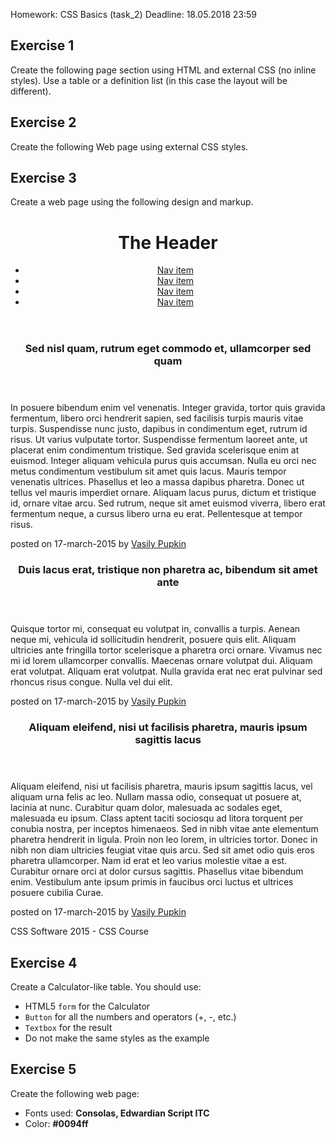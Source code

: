 Homework: CSS Basics (task_2)
Deadline: 18.05.2018 23:59

## Exercise 1
Create the following page section using HTML and external CSS (no inline styles). Use a table or a definition list 
(in this case the layout will be different).

## Exercise 2
Create the following Web page using external CSS styles.

## Exercise 3
Create a web page using the following design and markup.

<!DOCTYPE html>
<html>
	<head>
            <meta charset= "UTF-8">
            <link href="css/style.css" rel="stylesheet">
	</head>
	<body>
		<header>
			<h1>The Header</h1>
			<nav>
				<ul>
					<li>
						<a href="#">Nav item</a>
					</li>
					<li>
						<a href="#" class="current">Nav item</a>
					</li>
					<li>
						<a href="#">Nav item</a>
					</li>
					<li>
						<a href="#">Nav item</a>
					</li>
				</ul>
			</nav>
		</header>
		<section>
			<article>
				<header>
					<h1>Sed nisl quam, rutrum eget commodo et, ullamcorper sed quam</h1>
				</header>
				<p>
					In posuere bibendum enim vel venenatis. Integer gravida, tortor quis gravida fermentum, libero orci hendrerit sapien, sed facilisis turpis mauris vitae turpis. Suspendisse nunc justo, dapibus in condimentum eget, rutrum id risus. Ut varius vulputate tortor. Suspendisse fermentum laoreet ante, ut placerat enim condimentum tristique. Sed gravida scelerisque enim at euismod. Integer aliquam vehicula purus quis accumsan. Nulla eu orci nec metus condimentum vestibulum sit amet quis lacus. Mauris tempor venenatis ultrices. Phasellus et leo a massa dapibus pharetra. Donec ut tellus vel mauris imperdiet ornare. Aliquam lacus purus, dictum et tristique id, ornare vitae arcu. Sed rutrum, neque sit amet euismod viverra, libero erat fermentum neque, a cursus libero urna eu erat. Pellentesque at tempor risus.
				</p>
				<footer>
					<p>
						posted on 17-march-2015 by <a href="#">Vasily Pupkin</a>
					</p>
				</footer>
			</article>
			<article>
				<header>
					<h1>Duis lacus erat, tristique non pharetra ac, bibendum sit amet ante</h1>
				</header>
				<p>
					Quisque tortor mi, consequat eu volutpat in, convallis a turpis. Aenean neque mi, vehicula id sollicitudin hendrerit, posuere quis elit. Aliquam ultricies ante fringilla tortor scelerisque a pharetra orci ornare. Vivamus nec mi id lorem ullamcorper convallis. Maecenas ornare volutpat dui. Aliquam erat volutpat. Aliquam erat volutpat. Nulla gravida erat nec erat pulvinar sed rhoncus risus congue. Nulla vel dui elit.
				</p>
				<footer>
					<p>
						posted on 17-march-2015 by <a href="#">Vasily Pupkin</a>
					</p>
				</footer>
			</article>
			<article>
				<header>
					<h1>Aliquam eleifend, nisi ut facilisis pharetra, mauris ipsum sagittis lacus</h1>
				</header>
				<p>
					Aliquam eleifend, nisi ut facilisis pharetra, mauris ipsum sagittis lacus, vel aliquam urna felis ac leo. Nullam massa odio, consequat ut posuere at, lacinia at nunc. Curabitur quam dolor, malesuada ac sodales eget, malesuada eu ipsum. Class aptent taciti sociosqu ad litora torquent per conubia nostra, per inceptos himenaeos. Sed in nibh vitae ante elementum pharetra hendrerit in ligula. Proin non leo lorem, in ultricies tortor. Donec in nibh non diam ultricies feugiat vitae quis arcu. Sed sit amet odio quis eros pharetra ullamcorper. Nam id erat et leo varius molestie vitae a est. Curabitur ornare orci at dolor cursus sagittis. Phasellus vitae bibendum enim. Vestibulum ante ipsum primis in faucibus orci luctus et ultrices posuere cubilia Curae.
				</p>
				<footer>
					<p>
						posted on 17-march-2015 by <a href="#">Vasily Pupkin</a>
					</p>
				</footer>
			</article>
		</section>
		<footer>
			<p>CSS Software 2015 - CSS Course</p>
		</footer>
	</body>
</html>

## Exercise 4
Create a Calculator-like table. You should use:
* HTML5 `form` for the Calculator
* `Button` for all the numbers and operators (+, -, etc.)
* `Textbox` for the result
* Do not make the same styles as the example

## Exercise 5
Create the following web page:
* Fonts used: **Consolas, Edwardian Script ITC**
* Color: **#0094ff**